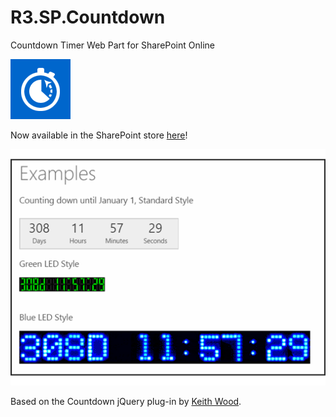 # R3.SP.Countdown
Countdown Timer Web Part for SharePoint Online

![Countdown Icon](https://raw.githubusercontent.com/r3interworks/R3.SP.Countdown/master/images/TimerIcon.png "Countdown")

Now available in the SharePoint store [here](https://store.office.com/countdown-web-part-WA104379311.aspx?assetid=WA104379311)!

![Countdown](https://raw.githubusercontent.com/r3interworks/R3.SP.Countdown/master/images/Countdown.png "Countdown")

Based on the Countdown jQuery plug-in by [Keith Wood](http://keith-wood.name/countdown.html).